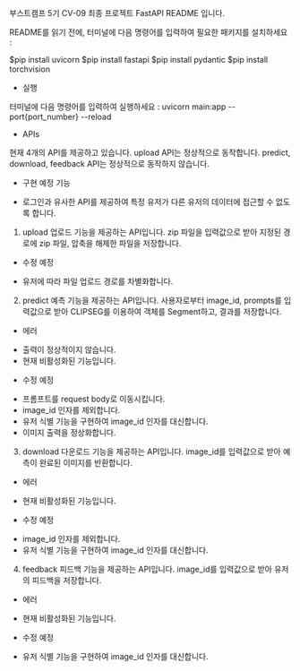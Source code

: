 부스트캠프 5기 CV-09 최종 프로젝트 FastAPI README 입니다.

README를 읽기 전에, 터미널에 다음 명령어를 입력하여 필요한 패키지를 설치하세요 :

$pip install uvicorn
$pip install fastapi
$pip install pydantic
$pip install torchvision

- 실행

터미널에 다음 명령어를 입력하여 실행하세요 :
uvicorn main:app --port{port_number} --reload

- APIs

현재 4개의 API를 제공하고 있습니다.
upload API는 정상적으로 동작합니다.
predict, download, feedback API는 정상적으로 동작하지 않습니다.

* 구현 예정 기능
- 로그인과 유사한 API를 제공하여 특정 유저가 다른 유저의 데이터에 접근할 수 없도록 합니다.

1. upload
업로드 기능을 제공하는 API입니다.
zip 파일을 입력값으로 받아 지정된 경로에 zip 파일, 압축을 해제한 파일을 저장합니다.

* 수정 예정
- 유저에 따라 파일 업로드 경로를 차별화합니다.

2. predict
예측 기능을 제공하는 API입니다.
사용자로부터 image_id, prompts를 입력값으로 받아 CLIPSEG를 이용하여 객체를 Segment하고, 결과를 저장합니다.

* 에러
- 출력이 정상적이지 않습니다.
- 현재 비활성화된 기능입니다.

* 수정 예정
- 프롬프트를 request body로 이동시킵니다.
- image_id 인자를 제외합니다.
- 유저 식별 기능을 구현하여 image_id 인자를 대신합니다.
- 이미지 출력을 정상화합니다.

3. download
다운로드 기능을 제공하는 API입니다.
image_id를 입력값으로 받아 예측이 완료된 이미지를 반환합니다.

* 에러
- 현재 비활성화된 기능입니다.

* 수정 예정
- image_id 인자를 제외합니다.
- 유저 식별 기능을 구현하여 image_id 인자를 대신합니다.

4. feedback
피드백 기능을 제공하는 API입니다.
image_id를 입력값으로 받아 유저의 피드백을 저장합니다.

* 에러
- 현재 비활성화된 기능입니다.

* 수정 예정
- 유저 식별 기능을 구현하여 image_id 인자를 대신합니다.